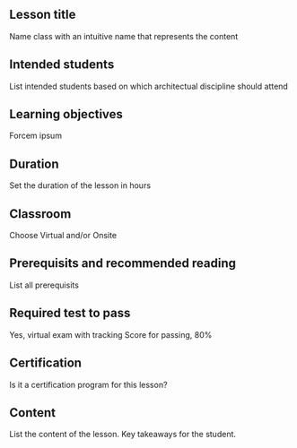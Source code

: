 <!--Template for classes  -->

## Lesson title
Name class with an intuitive name that represents the content  
## Intended students
List intended students based on which architectual discipline should attend

## Learning objectives  
Forcem ipsum 

## Duration
Set the duration of the lesson in hours

## Classroom
Choose Virtual and/or Onsite

## Prerequisits and recommended reading
List all prerequisits

## Required test to pass
Yes, virtual exam with tracking
Score for passing, 80%

## Certification
Is it a certification program for this lesson?

## Content  
List the content of the lesson.
Key takeaways for the student.
